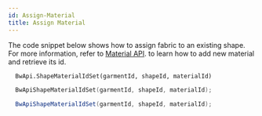 ```yaml
---
id: Assign-Material
title: Assign Material
---
```

The code snippet below shows how to assign fabric to an existing shape. <br/>
For more information, refer to [Material API](material.md). to learn how to add new material and retrieve its id.
<!--DOCUSAURUS_CODE_TABS-->
<!--Python-->
```python
  BwApi.ShapeMaterialIdSet(garmentId, shapeId, materialId)
```
<!--C++-->
```cpp
  BwApiShapeMaterialIdSet(garmentId, shapeId, materialId);
```
<!--C#-->
```csharp
  BwApiShapeMaterialIdSet(garmentId, shapeId, materialId);
```
<!--END_DOCUSAURUS_CODE_TABS-->

<br/>